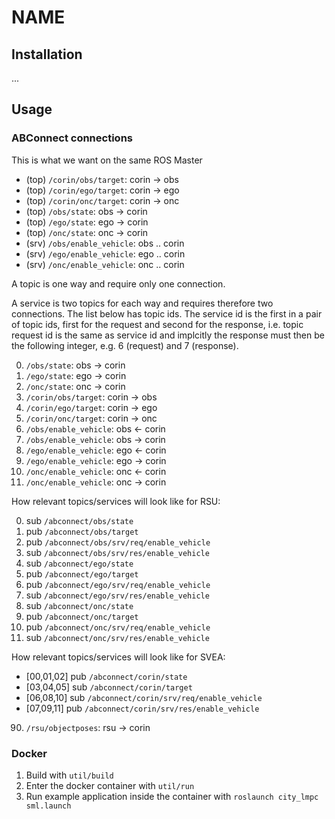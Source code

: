 # NAME

## Installation

...

## Usage

### ABConnect connections 

This is what we want on the same ROS Master

- (top) `/corin/obs/target`: corin -> obs
- (top) `/corin/ego/target`: corin -> ego
- (top) `/corin/onc/target`: corin -> onc
- (top) `/obs/state`: obs -> corin
- (top) `/ego/state`: ego -> corin
- (top) `/onc/state`: onc -> corin
- (srv) `/obs/enable_vehicle`: obs .. corin
- (srv) `/ego/enable_vehicle`: ego .. corin
- (srv) `/onc/enable_vehicle`: onc .. corin

A topic is one way and require only one connection.

A service is two topics for each way and requires therefore two connections.
The list below has topic ids. The service id is the first in a pair of topic ids,
first for the request and second for the response, i.e. topic request id is the
same as service id and implcitly the response must then be the following integer,
e.g. 6 (request) and 7 (response).

00. `/obs/state`: obs -> corin
01. `/ego/state`: ego -> corin
02. `/onc/state`: onc -> corin
03. `/corin/obs/target`: corin -> obs
04. `/corin/ego/target`: corin -> ego
05. `/corin/onc/target`: corin -> onc
06. `/obs/enable_vehicle`: obs <- corin
07. `/obs/enable_vehicle`: obs -> corin
08. `/ego/enable_vehicle`: ego <- corin
09. `/ego/enable_vehicle`: ego -> corin
10. `/onc/enable_vehicle`: onc <- corin
11. `/onc/enable_vehicle`: onc -> corin

How relevant topics/services will look like for RSU:

00. sub `/abconnect/obs/state`
03. pub `/abconnect/obs/target`
06. pub `/abconnect/obs/srv/req/enable_vehicle`
07. sub `/abconnect/obs/srv/res/enable_vehicle`
01. sub `/abconnect/ego/state`
04. pub `/abconnect/ego/target`
08. pub `/abconnect/ego/srv/req/enable_vehicle`
09. sub `/abconnect/ego/srv/res/enable_vehicle`
02. sub `/abconnect/onc/state`
05. pub `/abconnect/onc/target`
10. pub `/abconnect/onc/srv/req/enable_vehicle`
11. sub `/abconnect/onc/srv/res/enable_vehicle`

How relevant topics/services will look like for SVEA:

- [00,01,02] pub `/abconnect/corin/state`
- [03,04,05] sub `/abconnect/corin/target`
- [06,08,10] sub `/abconnect/corin/srv/req/enable_vehicle`
- [07,09,11] pub `/abconnect/corin/srv/res/enable_vehicle`

90. `/rsu/objectposes`: rsu -> corin

### Docker

1. Build with `util/build`
2. Enter the docker container with `util/run`
3. Run example application inside the container with `roslaunch city_lmpc sml.launch`
